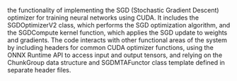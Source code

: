 the functionality of implementing the SGD (Stochastic Gradient Descent) optimizer for training neural networks using CUDA. It includes the SGDOptimizerV2 class, which performs the SGD optimization algorithm, and the SGDCompute kernel function, which applies the SGD update to weights and gradients. The code interacts with other functional areas of the system by including headers for common CUDA optimizer functions, using the ONNX Runtime API to access input and output tensors, and relying on the ChunkGroup data structure and SGDMTAFunctor class template defined in separate header files.